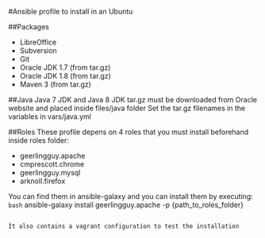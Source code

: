 #Ansible profile to install in an Ubuntu

##Packages
* LibreOffice
* Subversion
* Git
* Oracle JDK 1.7 (from tar.gz)
* Oracle JDK 1.8 (from tar.gz)
* Maven 3 (from tar.gz)

##Java
Java 7 JDK and Java 8 JDK tar.gz must be downloaded from Oracle website and placed inside files/java folder
Set the tar.gz filenames in the variables in vars/java.yml

##Roles
These profile depens on 4 roles that you must install beforehand inside roles folder:
* geerlingguy.apache
* cmprescott.chrome
* geerlingguy.mysql
* arknoll.firefox

You can find them in ansible-galaxy and you can install them by executing:
```bash```
ansible-galaxy install geerlingguy.apache -p {path_to_roles_folder}
```

Ìt also contains a vagrant configuration to test the installation